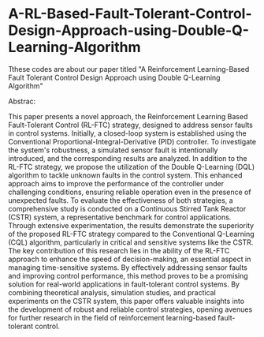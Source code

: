 # A-RL-Based-Fault-Tolerant-Control-Design-Approach-using-Double-Q-Learning-Algorithm

Tthese codes are about our paper titled "A Reinforcement Learning-Based Fault Tolerant Control Design Approach using Double Q-Learning Algorithm"


Abstrac:

This paper presents a novel approach, the Reinforcement Learning Based Fault-Tolerant Control (RL-FTC) strategy, designed to address sensor faults in control systems. Initially, a closed-loop system is established using the Conventional Proportional-Integral-Derivative (PID) controller. To investigate the system's robustness, a simulated sensor fault is intentionally introduced, and the corresponding results are analyzed. In addition to the RL-FTC strategy, we propose the utilization of the Double Q-Learning (DQL) algorithm to tackle unknown faults in the control system. This enhanced approach aims to improve the performance of the controller under challenging conditions, ensuring reliable operation even in the presence of unexpected faults. To evaluate the effectiveness of both strategies, a comprehensive study is conducted on a Continuous Stirred Tank Reactor (CSTR) system, a representative benchmark for control applications. Through extensive experimentation, the results demonstrate the superiority of the proposed RL-FTC strategy compared to the Conventional Q-Learning (CQL) algorithm, particularly in critical and sensitive systems like the CSTR. The key contribution of this research lies in the ability of the RL-FTC approach to enhance the speed of decision-making, an essential aspect in managing time-sensitive systems. By effectively addressing sensor faults and improving control performance, this method proves to be a promising solution for real-world applications in fault-tolerant control systems. By combining theoretical analysis, simulation studies, and practical experiments on the CSTR system, this paper offers valuable insights into the development of robust and reliable control strategies, opening avenues for further research in the field of reinforcement learning-based fault-tolerant control.
